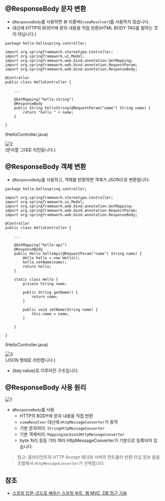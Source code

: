 ## \@ResponseBody 문자 변환
* ```@ResponseBody```를 사용하면 뷰 리졸버(```viewResolver```)를 사용하지 않습니다.
* 대신에 HTTP의 BODY에 문자 내용을 직접 반환(HTML BODY TAG를 말하는 것이 아닙니다.)
```
package hello.hellospring.controller;

import org.springframework.stereotype.Controller;
import org.springframework.ui.Model;
import org.springframework.web.bind.annotation.GetMapping;
import org.springframework.web.bind.annotation.RequestParam;
import org.springframework.web.bind.annotation.ResponseBody;

@Controller
public class HelloController {

    ...

    @GetMapping("hello-string")
    @ResponseBody
    public String helloString(@RequestParam("name") String name) {
        return "hello " + name;
    }

}
```
(HelloController.java)

![2](https://raw.githubusercontent.com/smpark1020/tistory/master/Spring/%5B%EC%8A%A4%ED%94%84%EB%A7%81%20%EC%9E%85%EB%AC%B8%5D%20API/2.PNG)   
(문자열 그대로 리턴됩니다.)

## \@ResponseBody 객체 변환
* ```@ResponseBody```를 사용하고, 객체를 반환하면 객체가 JSON으로 변환됩니다.
```
package hello.hellospring.controller;

import org.springframework.stereotype.Controller;
import org.springframework.ui.Model;
import org.springframework.web.bind.annotation.GetMapping;
import org.springframework.web.bind.annotation.RequestParam;
import org.springframework.web.bind.annotation.ResponseBody;

@Controller
public class HelloController {

    ...

    @GetMapping("hello-api")
    @ResponseBody
    public Hello helloApi(@RequestParam("name") String name) {
        Hello hello = new Hello();
        hello.setName(name);
        return hello;
    }

    static class Hello {
        private String name;

        public String getName() {
            return name;
        }

        public void setName(String name) {
            this.name = name;
        }

    }

}
```
(HelloController.java)

![3](https://raw.githubusercontent.com/smpark1020/tistory/master/Spring/%5B%EC%8A%A4%ED%94%84%EB%A7%81%20%EC%9E%85%EB%AC%B8%5D%20API/3.PNG)   
(JSON 형태로 리턴합니다.)
* {key:value}로 이루어진 구조입니다.

## \@ResponseBody 사용 원리
![1](https://raw.githubusercontent.com/smpark1020/tistory/master/Spring/%5B%EC%8A%A4%ED%94%84%EB%A7%81%20%EC%9E%85%EB%AC%B8%5D%20API/1.PNG)   
* ```@ResponseBody```를 사용
  * HTTP의 BODY에 문자 내용을 직접 반환
  * ```viewResolver``` 대신에 ```HttpMessageConverter```가 동작
  * 기본 문자처리: ```StringHttpMessageConverter```
  * 기본 객체처리: ```MappingJackson2HttpMessageConverter```
  * byte 처리 등등 기타 여러 HttpMessageConverter가 기본으로 등록되어 있습니다.

> 참고: 클라이언트의 HTTP Accept 헤더와 서버의 컨트롤러 반환 타입 정보 둘을 조합해서 ```HttpMessageConverter```가 선택됩니다.

## 참조
* [스프링 입문-코드로 배우는 스프링 부트, 웹 MVC, DB 접근 기술](https://www.inflearn.com/course/%EC%8A%A4%ED%94%84%EB%A7%81-%EC%9E%85%EB%AC%B8-%EC%8A%A4%ED%94%84%EB%A7%81%EB%B6%80%ED%8A%B8/dashboard)